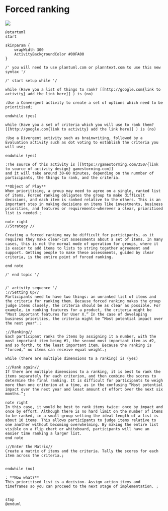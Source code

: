 # Forced ranking

![](https://www.plantuml.com/plantuml/img/hLTDZzH643t7lw8L3i1gc1c2aiFcmCS6aZsGe00Y4jf3swwncxMxdUxsp5e8YH-HO_Bd-2LvLMrxPjWbIgGWBPgn-wFgrNklQXw5g7tisoQJ3raMBetjjDUjUfzzjVEwUsFAMAi7wtMcyEzn4StMnE69BYuhxtfRdhd6UNLhlNxs66i-PDdgjXfShtQcQPGbAbLqgW-akaPRlcbPk5PX2t-taQwYF1WNnTe4xDgfCDYehzJjbHmemQb0iU_KhZODoOlqwSvFUajofLQD2L6v3HzZgy27Ucql7wgtR-iOkzFLgdAkQeXlVDyOUyahz9ZI1wLB15kJaZSrURguK7SL0hfZtTqiEtsD0BKwStPBlY8RvwryJE59HtwFA3a4rqNZRE1mYte68WSEtZXleWbKVfzbPCinZO72tPjo6iyhi8UyqUE1CyI2MigJWs__tsH_CDTo3Jskrq7bNXkxuqnijL0RrpHkXoJp0TkURdNJQmRW-hxIHRLrl8i38fGsHzbg2MPEyZ2z6r0wVON5mVM-eB7SONyHFYS80cEWMrpXV8lx68dLWs_NgncE_H7pxfA2gUm7zVd6YujCsrAPcEAA-XBuY08WZdlVhHKMzf720YTqY9VpG_gSbUtRDYVFrq1QqHIcWnImabyUKtMX-993A9PPTdBoI_wE2g71YqOF9oVPcvhidabI0QrOa9rgzJ3JJLUUYCC0ZR2eeONSWfUJKd196vRgcGCEfRoKm56I2dGE4aew5yUrd7HfDXjJz4r4eWNk1ibJrAHHO3wFAp1Uuwa13RP2KJxAuJ-F-rvnnRXeLfcsSpu24AYSEcKiNyD1pCTp0X8deaO01leBiIM1CE-H68KmWq5ZD1l8iVV805RZwVVUU98jdpx-iMEwWzT0fMX8-yMX9XCoua9KKha4-wo3iBsfwfYjLY-Z1p3Le5Pme3CMFSUg8O0Z1BaA-I5O6xQye-f32s3J69iWFII49QXxHG_HXO3S96wbSyTF9ZyO2tVESDb15JgGC2hXYf0JzK1WtQZMbPHCYNoI9OSZTSKcmODZmKRImG0PvavPZgZZ2uCY7qBqIRaLSIaJmren280U-ewBkLG_KXHSEd9TGpDti8LjPP_LGbMzAPDjIDepxnSS3QU0PS17TSvOIVmOwAMO0-TBqYduItITAQH3y9Ez0G5fieNq3ZZ3op74rnqg-UAWChDwQZRXk7EZHa-PhRszIK3NL2luJbnWMrwg9rHeDkjhHBayajcxlgneFBLeNA1cM1mV7MhNDoMpIuSHD7peN0WcXzspbXLTwRPZkKDEqqsp8ZWs3SwxiY_YPuUtJ7C--zF7FvyxLi8ipwFzQ0zU_RRyzF4lfg0S0GOo82MarQ02kF56SVxpTHqAYOA3ixXOi-UnK8NA61NKW6o_PasYWB-cl52zf-my1-AIb1Ee2KXkIe5zdQCoh29uCYmPt3SnjPxsE5dniPnu_QtxAUX0XKEPRre8_6zzatmdECOdrel9yb2WQnlsRE0LKu50UC2G-B5WPAsRY03cUIg8dHGi1ZexOkGOYR4nHX6nnbyBkp6ikj90Oyb1MS_JFQdBZuqqmGWPeva3oNDkfl_seCNe6Jdi-7066OCEn8Da1865CT8Uni8xEpSwgz1SSz0aOLmuyK876c5XEptV68ka9yshSxdto-RA1mX2g9Rd4u2VixI_NcacGKHUoOT72ZkxOSfM_uMEaaWgicun3uWhq8P9yDdgOAuGZurrODqSDnOHaGcY8i5rDudy2DtHa7Uce5Da13C3jSVGE8xfKRf_gHut4MvHrMDLfJF0rppxLujRzXFAEA3CZf_JsCF5G-0ww2FDlUHHORHEgNL9GASXMq58F4ZD3JGrhFlhgLL9pzSy9ePhnJfqlSEPWOkchKmD8bK-COSEMvbIW2vwLoCZcdeoJ8F3GTUGMBP6d37DGPl6TAge-VS4I0FnHCeT05aSnoH3dZG0K6TgYg3BB5RagJ4PUxbYUT248Acd-5sJwlvSerzUGLXdqy-3LfvykNC09s0q7AfXLa_ociB3we_tW4i7Ct8QuDN9oSzkXmnrV8Y9KT2_QSxHyw05keX9IikSPou949blF4_4x6yydBCZeOCKOwlSSppgIjg0uVx3FLxcZQNY435FTzaZ1Ce_EFy6)

```
@startuml
start

skinparam {
	wrapWidth 300
    ActivityBackgroundColor #00FA00
}

/' you will need to use plantuml.com or planntext.com to use this new syntax '/

/' start setup while '/

while (Have you a list of things to rank? [[http://google.com{link to activity} add the link here]] ) is (no)

:Use a Convergent activity to create a set of options which need to be prioritised;

endwhile (yes)

while (Have you a set of criteria which you will use to rank them? [[http://google.com{link to activity} add the link here]] ) is (no)

:Use a Divergent activity such as brainwriting, followed by a Evaluation activity such as dot voting to establish the criteria you will use;

endwhile (yes)

:The source of this activity is [[https://gamestorming.com/350/{link to source of activity design} gamestorming.com]]
and it will take around 30-60 minutes, depending on the nummber of participants, the things to rank, and the criteria.

**Object of Play**
When prioritising, a group may need to agree on a single, ranked list of items. Forced ranking obligates the group to make difficult decisions, and each item is ranked relative to the others. This is an important step in making decisions on items like investments, business priorities, and features or requirements—wherever a clear, prioritised list is needed.;

note right
//Strategy //

Creating a forced ranking may be difficult for participants, as it requires they make clear-cut assessments about a set of items. In many cases, this is not the normal mode of operation for groups, where it is easier to add items to lists to string together agreement and support. Getting people to make these assessments, guided by clear criteria, is the entire point of forced ranking.

end note

/' end topic '/


/' activity sequence '/
://Setting Up//
Participants need to have two things: an unranked list of items and the criteria for ranking them. Because forced ranking makes the group judge items closely, the criteria should be as clear as possible. For example, in ranking features for a product, the criteria might be “Most important features for User X.” In the case of developing business priorities, the criteria might be “Most potential impact over the next year".;

://Ranking//
Each participant ranks the items by assigning it a number, with the most important item being #1, the second most important item as #2, and so forth, to the least important item. Because the ranking is “forced,” no items can receive equal weight.;

while (there are multiple dimensions to a ranking) is (yes)

://Rank again//
If there are multiple dimensions to a ranking, it is best to rank the items separately for each criterion, and then combine the scores to determine the final ranking. It is difficult for participants to weigh more than one criterion at a time, as in the confusing “Most potential impact over the next year and least amount of effort over the next six months.”;

note right
In this case, it would be best to rank items twice: once by impact and once by effort. Although there is no hard limit on the number of items to be ranked, in a small-group setting the ideal length of a list is about 10 items. This allows participants to judge items relative to one another without becoming overwhelming. By making the entire list visible on a flip chart or whiteboard, participants will have an easier time ranking a larger list.
end note

://Enter the Matrix//
Create a matrix of items and the criteria. Tally the scores for each item across the criteria.;


endwhile (no)

: **Now what?**
This prioritised list is a decision. Assign action items and timeframes so you can proceed to the next stage of implementation. ;


stop
@enduml
```

